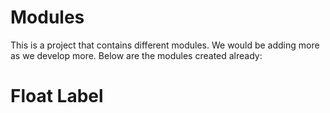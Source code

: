 # Modules

This is a project that contains different modules. We would be adding more as we develop more. Below are the modules
created already:

# Float Label
